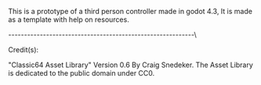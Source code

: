This is a prototype of a third person controller made in godot 4.3, It is made as a template with help on resources.

-----------------------------------------------------------\

Credit(s):

"Classic64 Asset Library" Version 0.6 By Craig Snedeker. The Asset Library is dedicated to the public domain under CC0.
